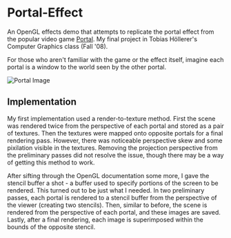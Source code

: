 Portal-Effect
=============

An OpenGL effects demo that attempts to replicate the portal effect from the popular video game [Portal](http://en.wikipedia.org/wiki/Portal_\(video_game\) "Link to the Portal Wiki page"). My final project in Tobias Höllerer's Computer Graphics class (Fall '08).

For those who aren't familiar with the game or the effect itself, imagine each portal is a window to the world seen by the other portal.

![Portal Image](http://www.saeedmahani.com/images/portal1.png)

## Implementation ##

My first implementation used a render-to-texture method. First the scene was rendered twice from the perspective of each portal and stored as a pair of textures. Then the textures were mapped onto opposite portals for a final rendering pass. However, there was noticeable perspective skew and some pixilation visible in the textures. Removing the projection perspective from the preliminary passes did not resolve the issue, though there may be a way of getting this method to work.

After sifting through the OpenGL documentation some more, I gave the stencil buffer a shot - a buffer used to specify portions of the screen to be rendered. This turned out to be just what I needed. In two preliminary passes, each portal is rendered to a stencil buffer from the perspective of the viewer (creating two stencils). Then, similar to before, the scene is rendered from the perspective of each portal, and these images are saved. Lastly, after a final rendering, each image is superimposed within the bounds of the opposite stencil.
